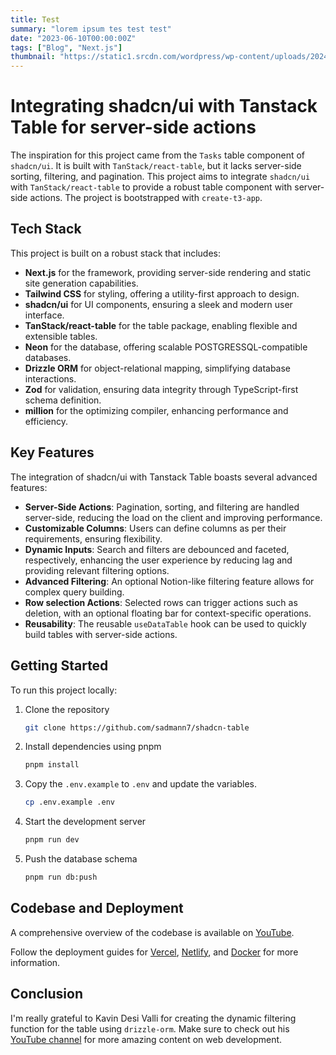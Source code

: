 ```yaml
---
title: Test
summary: "lorem ipsum tes test test"
date: "2023-06-10T00:00:00Z"
tags: ["Blog", "Next.js"]
thumbnail: "https://static1.srcdn.com/wordpress/wp-content/uploads/2024/07/colalge-style-image-featuring-pikachu-skitty-and-mew-from-pokemon.jpg?q=70&fit=crop&w=1140&h=&dpr=1"
---
```


# Integrating shadcn/ui with Tanstack Table for server-side actions

The inspiration for this project came from the `Tasks` table component of `shadcn/ui`. It is built with `TanStack/react-table`, but it lacks server-side sorting, filtering, and pagination. This project aims to integrate `shadcn/ui` with `TanStack/react-table` to provide a robust table component with server-side actions. The project is bootstrapped with `create-t3-app`.

## Tech Stack

This project is built on a robust stack that includes:

- **Next.js** for the framework, providing server-side rendering and static site generation capabilities.
- **Tailwind CSS** for styling, offering a utility-first approach to design.
- **shadcn/ui** for UI components, ensuring a sleek and modern user interface.
- **TanStack/react-table** for the table package, enabling flexible and extensible tables.
- **Neon** for the database, offering scalable POSTGRESSQL-compatible databases.
- **Drizzle ORM** for object-relational mapping, simplifying database interactions.
- **Zod** for validation, ensuring data integrity through TypeScript-first schema definition.
- **million** for the optimizing compiler, enhancing performance and efficiency.

## Key Features

The integration of shadcn/ui with Tanstack Table boasts several advanced features:

- **Server-Side Actions**: Pagination, sorting, and filtering are handled server-side, reducing the load on the client and improving performance.
- **Customizable Columns**: Users can define columns as per their requirements, ensuring flexibility.
- **Dynamic Inputs**: Search and filters are debounced and faceted, respectively, enhancing the user experience by reducing lag and providing relevant filtering options.
- **Advanced Filtering**: An optional Notion-like filtering feature allows for complex query building.
- **Row selection Actions**: Selected rows can trigger actions such as deletion, with an optional floating bar for context-specific operations.
- **Reusability**: The reusable `useDataTable` hook can be used to quickly build tables with server-side actions.

## Getting Started

To run this project locally:

1. Clone the repository

   ```bash
   git clone https://github.com/sadmann7/shadcn-table
   ```

2. Install dependencies using pnpm

   ```bash
   pnpm install
   ```

3. Copy the `.env.example` to `.env` and update the variables.

   ```bash
   cp .env.example .env
   ```

4. Start the development server

   ```bash
   pnpm run dev
   ```

5. Push the database schema

   ```bash
   pnpm run db:push
   ```

## Codebase and Deployment

A comprehensive overview of the codebase is available on [YouTube](https://www.youtube.com/watch?v=BsvjF5Y6-C8&t=1s).

Follow the deployment guides for [Vercel](https://create.t3.gg/en/deployment/vercel), [Netlify](https://create.t3.gg/en/deployment/netlify), and [Docker](https://create.t3.gg/en/deployment/docker) for more information.

## Conclusion

I'm really grateful to Kavin Desi Valli for creating the dynamic filtering function for the table using `drizzle-orm`. Make sure to check out his [YouTube channel](https://www.youtube.com/@livecode247) for more amazing content on web development.
